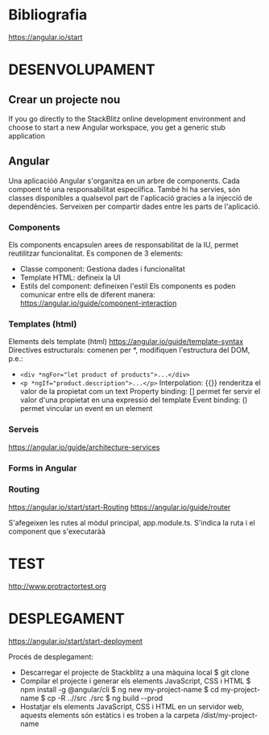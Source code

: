 # Bibliografia
https://angular.io/start


# DESENVOLUPAMENT

## Crear un projecte nou
If you go directly to the StackBlitz online development environment and choose to start a new Angular workspace, you get a generic stub application

## Angular
Una aplicacióó Angular s'organitza en un arbre de components. Cada compoent té una responsabilitat especíífica.
També hi ha servies, són classes disponibles a qualsevol part de l'aplicació gracies a la injecció de dependències. Serveixen per compartir dades entre les parts de l'aplicació.

### Components
Els components encapsulen arees de responsabilitat de la IU, permet reutilitzar funcionalitat.
Es componen de 3 elements:
* Classe component: Gestiona dades i funcionalitat
* Template HTML: defineix la UI
* Estils del component: defineixen l'estil
Els components es poden comunicar entre ells de diferent manera: https://angular.io/guide/component-interaction

### Templates (html)
Elements dels template (html) https://angular.io/guide/template-syntax 
Directives estructurals: comenen per *, modifiquen l'estructura del DOM, p.e.:
* ```<div *ngFor="let product of products">...</div>```
* ```<p *ngIf="product.description">...</p>```
Interpolation: {{}} renderitza el valor de la propietat com un text
Property binding: [] permet fer servir el valor d'una propietat en una expressió del template
Event binding: () permet vincular un event en un element

### Serveis
https://angular.io/guide/architecture-services

### Forms in Angular

### Routing
https://angular.io/start/start-Routing
https://angular.io/guide/router

S'afegeixen les rutes al mòdul principal, app.module.ts. S'indica la ruta i el component que s'executaràà

# TEST
http://www.protractortest.org


# DESPLEGAMENT
https://angular.io/start/start-deployment

Procés de desplegament:
* Descarregar el projecte de Stackblitz a una màquina local
  $ git clone <stackblitz-project>
* Compilar el projecte i generar els elements JavaScript, CSS i HTML
  $ npm install -g @angular/cli
  $ ng new my-project-name
  $ cd my-project-name
  $ cp -R ../<stackblits-project>/src ./src
  $ ng build --prod
* Hostatjar els elements JavaScript, CSS i HTML en un servidor web, aquests elements són estàtics i es troben a la carpeta /dist/my-project-name

